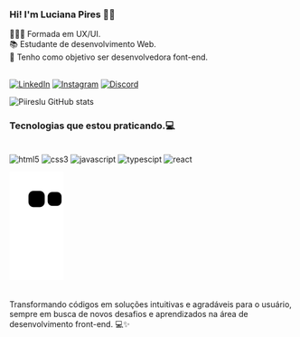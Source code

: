 
### Hi! I'm Luciana Pires ✌🏾
<div>
👩🏾‍🎓 Formada em UX/UI.<br/>
📚 Estudante de desenvolvimento Web.<br/>
🌱 Tenho como objetivo ser desenvolvedora font-end.
</div><br/>

[![LinkedIn](https://img.shields.io/badge/LinkedIn-0077B5?style=for-the-badge&logo=linkedin&logoColor=white)](https://www.linkedin.com/in/-lucianapires)
[![Instagram](https://img.shields.io/badge/Instagram-E4405F?style=for-the-badge&logo=instagram&logoColor=white)](https://www.instagram.com/piireslu/)
[![Discord](https://img.shields.io/badge/Discord-7289DA?style=for-the-badge&logo=discord&logoColor=white)]()

![Piireslu GitHub stats](https://github-readme-stats.vercel.app/api?username=piireslu&show_icons=true&theme=radical)

### Tecnologias que estou praticando.💻

<div style="display: inline_block"><br/>
 <img align="center" alt="html5" src="https://img.shields.io/badge/HTML5-E34F26?style=for-the-badge&logo=html5&logoColor=white"/>
<img align="center" alt="css3" src="https://img.shields.io/badge/CSS3-1572B6?style=for-the-badge&logo=css3&logoColor=white"/>
<img align="center" alt="javascript" src="https://img.shields.io/badge/JavaScript-F7DF1E?style=for-the-badge&logo=javascript&logoColor=black"/>
<img align="center" alt="typescipt" src="https://img.shields.io/badge/HTML5-E34F26?style=for-the-badge&logo=html5&logoColor=white"/>
<img align="center" alt="react" src="https://img.shields.io/badge/React-20232A?style=for-the-badge&logo=react&logoColor=61DAFB"/>

![Snake animation](https://github.com/rafaballerini/rafaballerini/blob/output/github-contribution-grid-snake.svg)
</div><br/>
Transformando códigos em soluções intuitivas e agradáveis para o usuário, sempre em busca de novos desafios e aprendizados na área de desenvolvimento front-end. 💻✨
